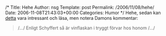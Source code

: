 /*
 Title: Hehe
 Author: nsg
 Template: post
 Permalink: /2006/11/08/hehe/
 Date: 2006-11-08T21:43:03+00:00
 Categories: Humor
*/
Hehe, sedan kan [detta][1] vara intressant och läsa, men notera Damons kommentar:

> /&#8230;/ Enligt Schyffert så är vinflaskan i tryggt förvar hos honom /&#8230;/

<small></small>

 [1]: http://www.tjuvlyssnat.se/2006/10/det_r_lugnt_det.html